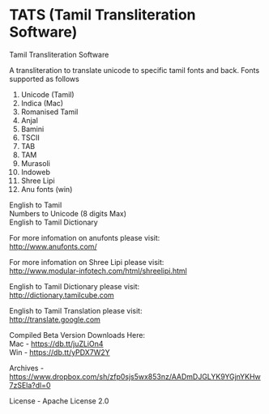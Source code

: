 TATS (Tamil Transliteration Software)
======

Tamil Transliteration Software

A transliteration to translate unicode to specific tamil fonts and back.
Fonts supported as follows

1. Unicode (Tamil)
2. Indica (Mac)
3. Romanised Tamil
4. Anjal
5. Bamini
6. TSCII
7. TAB
8. TAM
9. Murasoli
10. Indoweb
11. Shree Lipi
12. Anu fonts (win)

English to Tamil  
Numbers to Unicode (8 digits Max)  
English to Tamil Dictionary  

For more infomation on anufonts please visit:  
http://www.anufonts.com/  

For more infomation on Shree Lipi please visit:  
http://www.modular-infotech.com/html/shreelipi.html

English to Tamil Dictionary please visit:  
http://dictionary.tamilcube.com  

English to Tamil Translation please visit:  
http://translate.google.com  

Compiled Beta Version Downloads Here:    
Mac - https://db.tt/juZLiOn4  
Win - https://db.tt/yPDX7W2Y

Archives - https://www.dropbox.com/sh/zfp0sjs5wx853nz/AADmDJGLYK9YGjnYKHw7zSEla?dl=0

License - Apache License 2.0
